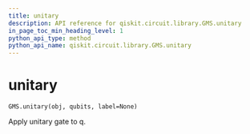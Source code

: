 ```yaml
---
title: unitary
description: API reference for qiskit.circuit.library.GMS.unitary
in_page_toc_min_heading_level: 1
python_api_type: method
python_api_name: qiskit.circuit.library.GMS.unitary
---
```


# unitary

<span id="qiskit.circuit.library.GMS.unitary" />

`GMS.unitary(obj, qubits, label=None)`

Apply unitary gate to q.

